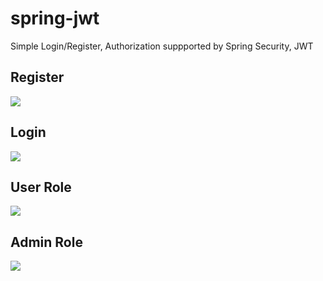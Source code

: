 # spring-jwt
Simple Login/Register, Authorization suppported by Spring Security, JWT

## Register
![](https://imgur.com/a/SpjtI7D.png)

## Login
![](https://imgur.com/yPb2jFV.png)

## User Role
![](https://imgur.com/tjloNtu.png)

## Admin Role
![](https://imgur.com/gr92X3f.png)
